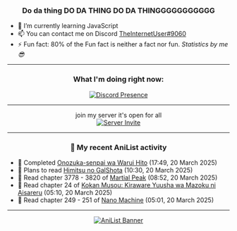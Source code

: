 <div align="center">

### Do da thing DO DA THING DO DA THINGGGGGGGGGGG
</div>

- 🌱 I’m currently learning JavaScript
- 📫 You can contact me on Discord [TheInternetUser#9060](https://discord.com/users/534117072796385300)
- ⚡ Fun fact: 80% of the Fun fact is neither a fact nor fun. _Statistics by me 😎_
<hr>

<div align="center">

### What I'm doing right now:
[![Discord Presence](https://lanyard.cnrad.dev/api/534117072796385300)](https://discord.com/users/534117072796385300)
<hr>

join my server it's open for all <br>
[![Server Invite](https://invidget.switchblade.xyz/bfYgVHxrSs)](https://discord.gg/bfYgVHxrSs)

<hr>
  
### 🌸 My recent AniList activity

</div>

<!-- ANILIST_ACTIVITY:start -->

-   📖 Completed [Onozuka-senpai wa Warui Hito](https://anilist.co/manga/183883) (17:49, 20 March 2025)
-   📖 Plans to read [Himitsu no GalShota](https://anilist.co/manga/127471) (10:30, 20 March 2025)
-   📖 Read chapter 3778 - 3820 of [Martial Peak](https://anilist.co/manga/104494) (08:52, 20 March 2025)
-   📖 Read chapter 24 of [Kokan Musou: Kiraware Yuusha wa Mazoku ni Aisareru](https://anilist.co/manga/142463) (05:10, 20 March 2025)
-   📖 Read chapter 249 - 251 of [Nano Machine](https://anilist.co/manga/120980) (05:01, 20 March 2025)

<!-- ANILIST_ACTIVITY:end -->
<hr>

<div align="center">

[![AniList Banner](https://img.anili.st/User/929966)](https://anilist.co/user/TheInternetUser)

<!-- ![Profile views](https://gpvc.arturio.dev/TheInternetUse7) Since 2023-01-09 -->
<br>


</div>
